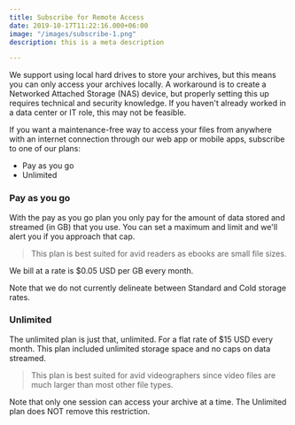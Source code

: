 ```yaml
---
title: Subscribe for Remote Access
date: 2019-10-17T11:22:16.000+06:00
image: "/images/subscribe-1.png"
description: this is a meta description

---
```

We support using local hard drives to store your archives, but this means you can only access your archives locally. A workaround is to create a Networked Attached Storage (NAS) device, but properly setting this up requires technical and security knowledge. If you haven't already worked in a data center or IT role, this may not be feasible.

If you want a maintenance-free way to access your files from anywhere with an internet connection through our web app or mobile apps, subscribe to one of our plans:

* Pay as you go
* Unlimited

### Pay as you go

With the pay as you go plan you only pay for the amount of data stored and streamed (in GB) that you use. You can set a maximum and limit and we'll alert you if you approach that cap.

> This plan is best suited for avid readers as ebooks are small file sizes.

We bill at a rate is $0.05 USD per GB every month.

Note that we do not currently delineate between Standard and Cold storage rates.

### Unlimited

The unlimited plan is just that, unlimited. For a flat rate of $15 USD every month. This plan included unlimited storage space and no caps on data streamed.

> This plan is best suited for avid videographers since video files are much larger than most other file types.

Note that only one session can access your archive at a time. The Unlimited plan does NOT remove this restriction.